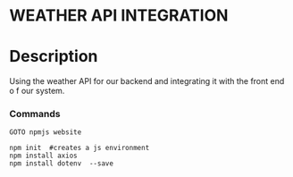 # WEATHER API INTEGRATION

# Description
Using the weather API for our backend and integrating it with the front end o f our system.


### Commands
```
GOTO npmjs website

npm init  #creates a js environment
npm install axios
npm install dotenv  --save

```
